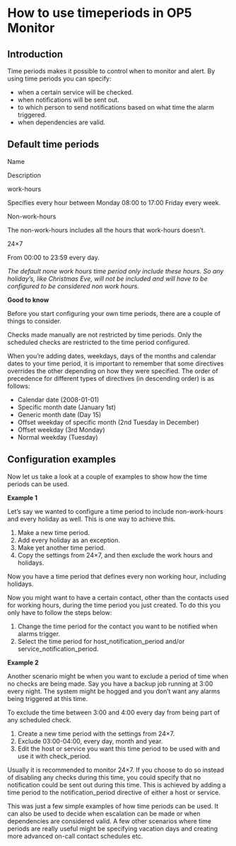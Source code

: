 # How to use timeperiods in OP5 Monitor

## **Introduction**

Time periods makes it possible to control when to monitor and alert. By using time periods you can specify:

- when a certain service will be checked.
- when notifications will be sent out.
- to which person to send notifications based on what time the alarm triggered.
- when dependencies are valid.

## **Default time periods**

Name

Description

work-hours

Specifies every hour between Monday 08:00 to 17:00 Friday every week.

Non-work-hours

The non-work-hours includes all the hours that work-hours doesn’t.

24×7

From 00:00 to 23:59 every day.

*The default none work hours time period only include these hours. So any holiday’s, like Christmas Eve, will not be included and will have to be configured to be considered non work hours.*

**Good to know**

Before you start configuring your own time periods, there are a couple of things to consider.

Checks made manually are not restricted by time periods. Only the scheduled checks are restricted to the time period configured.

When you’re adding dates, weekdays, days of the months and calendar dates to your time period, it is important to remember that some directives overrides the other depending on how they were specified. The order of precedence for different types of directives (in descending order) is as follows:

- Calendar date (2008-01-01)
- Specific month date (January 1st)
- Generic month date (Day 15)
- Offset weekday of specific month (2nd Tuesday in December)
- Offset weekday (3rd Monday)
- Normal weekday (Tuesday)

## **Configuration examples**

Now let us take a look at a couple of examples to show how the time periods can be used.

**Example 1**

Let’s say we wanted to configure a time period to include non-work-hours and every holiday as well. This is one way to achieve this.

1. Make a new time period.
2. Add every holiday as an exception.
3. Make yet another time period.
4. Copy the settings from 24×7, and then exclude the work hours and holidays.

Now you have a time period that defines every non working hour, including holidays.

Now you might want to have a certain contact, other than the contacts used for working hours, during the time period you just created. To do this you only have to follow the steps below:

1. Change the time period for the contact you want to be notified when alarms trigger.
2. Select the time period for host\_notification\_period and/or service\_notification\_period.

**Example 2**

Another scenario might be when you want to exclude a period of time when no checks are being made. Say you have a backup job running at 3:00 every night. The system might be hogged and you don’t want any alarms being triggered at this time.

To exclude the time between 3:00 and 4:00 every day from being part of any scheduled check.

1. Create a new time period with the settings from 24×7.
2. Exclude 03:00-04:00, every day, month and year.
3. Edit the host or service you want this time period to be used with and use it with check\_period.

Usually it is recommended to monitor 24×7. If you choose to do so instead of disabling any checks during this time, you could specify that no notification could be sent out during this time. This is achieved by adding a time period to the notification\_period directive of either a host or service.

This was just a few simple examples of how time periods can be used. It can also be used to decide when escalation can be made or when dependencies are considered valid. A few other scenarios where time periods are really useful might be specifying vacation days and creating more advanced on-call contact schedules etc.
